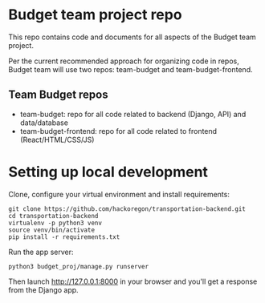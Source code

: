 # Budget team project repo

This repo contains code and documents for all aspects of the Budget team project.

Per the current recommended approach for organizing code in repos, Budget team will use two repos: team-budget and team-budget-frontend.

## Team Budget repos
- team-budget: repo for all code related to backend (Django, API) and data/database
- team-budget-frontend: repo for all code related to frontend (React/HTML/CSS/JS)

# Setting up local development

Clone, configure your virtual environment and install requirements:
```
git clone https://github.com/hackoregon/transportation-backend.git
cd transportation-backend
virtualenv -p python3 venv
source venv/bin/activate
pip install -r requirements.txt
```
Run the app server:
```
python3 budget_proj/manage.py runserver
```
Then launch http://127.0.0.1:8000 in your browser and you'll get a response from the Django app.
